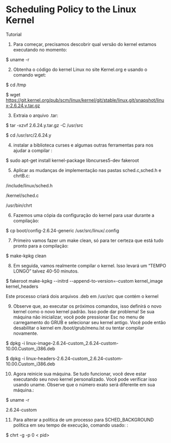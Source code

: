 # Scheduling Policy to the Linux Kernel


Tutorial
1. Para começar, precisamos descobrir qual versão do kernel estamos executando no momento: 

$ uname -r


2. Obtenha o código do kernel Linux no site Kernel.org e usando o comando wget:

$ cd /tmp

$ wget https://git.kernel.org/pub/scm/linux/kernel/git/stable/linux.git/snapshot/linux-2.6.24.y.tar.gz


3. Extraia o arquivo .tar:

$ tar -xzvf 2.6.24.y.tar.gz -C /usr/src

$ cd /usr/src/2.6.24.y


4.  instalar a biblioteca curses e algumas outras ferramentas para nos ajudar a compilar :

$ sudo apt-get install kernel-package libncurses5-dev fakeroot


5. Aplicar as mudanças de implementação nas pastas sched.c,sched.h e chrtB.c:

/include/linux/sched.h  

/kernel/sched.c 

/usr/bin/chrt


6. Fazemos uma cópia da configuração do kernel para usar durante a compilação:

$ cp boot/config-2.6.24-generic /usr/src/linux/.config


7. Primeiro vamos fazer um make clean, só para ter certeza que está tudo pronto para a compilação:

$ make-kpkg clean


8. Em seguida, vamos realmente compilar o kernel. Isso levará um “TEMPO LONGO” talvez 40-50 minutos.

$ fakeroot make-kpkg --initrd --append-to-version=-custom kernel_image kernel_headers

Este processo criará dois arquivos .deb em /usr/src que contém o kernel


9. Observe que, ao executar os próximos comandos, isso definirá o novo kernel como o novo kernel padrão. Isso pode dar problema! Se sua máquina não inicializar, você pode pressionar Esc no menu de carregamento do GRUB e selecionar seu kernel antigo. Você pode então desabilitar o kernel em /boot/grub/menu.lst ou tentar compilar novamente. 

$ dpkg -i linux-image-2.6.24-custom_2.6.24-custom-10.00.Custom_i386.deb 

$ dpkg -i linux-headers-2.6.24-custom_2.6.24-custom-10.00.Custom_i386.deb


10. Agora reinicie sua máquina. Se tudo funcionar, você deve estar executando seu novo kernel personalizado. Você pode verificar isso usando uname. Observe que o número exato será diferente em sua máquina.:

$ uname -r 

2.6.24-custom


11. Para alterar a política de um processo para SCHED_BACKGROUND política em seu tempo de execução, comando usado: :

$ chrt -g -p 0 < pid>
